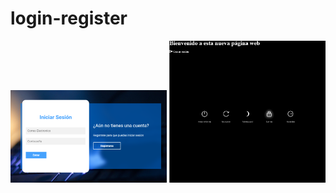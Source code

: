 # login-register

</h2>

<div align="center">
  
<img width="250" alt="image" src="Docs/Ejemplo-Login.png">
<img width="250" alt="image" src="Docs/Ejemplo-outlog.png">

</div>
